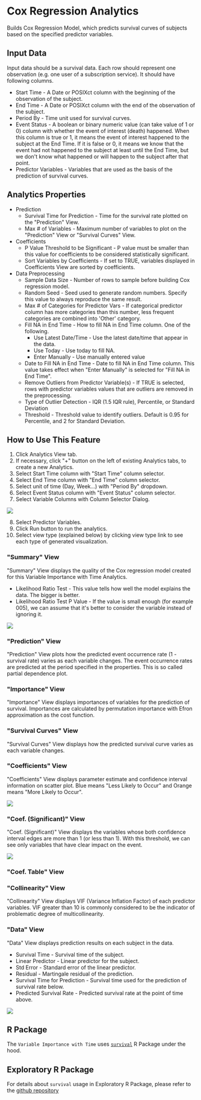 # Cox Regression Analytics

Builds Cox Regression Model, which predicts survival curves of subjects based on the specified predictor variables.

## Input Data
Input data should be a survival data. Each row should represent one observation (e.g. one user of a subscription service). It should have following columns.

* Start Time - A Date or POSIXct column with the beginning of the observation of the subject.
* End Time - A Date or POSIXct column with the end of the observation of the subject.
* Period By - Time unit used for survival curves.
* Event Status - A boolean or binary numeric value (can take value of 1 or 0) column with whether the event of interest (death) happened. When this column is true or 1, it means the event of interest happened to the subject at the End Time. If it is false or 0, it means we know that the event had not happened to the subject at least until the End Time, but we don't know what happened or will happen to the subject after that point.
* Predictor Variables - Variables that are used as the basis of the prediction of survival curves.

## Analytics Properties
  * Prediction
    * Survival Time for Prediction - Time for the survival rate plotted on the "Prediction" View.
    * Max # of Variables - Maximum number of variables to plot on the "Prediction" View or "Survival Curves" View.
  * Coefficients
    * P Value Threshold to be Significant - P value must be smaller than this value for coefficients to be considered statistically significant.
    * Sort Variables by Coefficients - If set to TRUE, variables displayed in Coefficients View are sorted by coefficients.
  * Data Preprocessing
    * Sample Data Size - Number of rows to sample before building Cox regression model.
    * Random Seed - Seed used to generate random numbers. Specify this value to always reproduce the same result.
    * Max # of Categories for Predictor Vars - If categorical predictor column has more categories than this number, less frequent categories are combined into 'Other' category.
    * Fill NA in End Time - How to fill NA in End Time column. One of the following.
      * Use Latest Date/Time - Use the latest date/time that appear in the data.
      * Use Today - Use today to fill NA.
      * Enter Manually  - Use manually entered value
    * Date to Fill NA in End Time - Date to fill NA in End Time column. This value takes effect when "Enter Manually" is selected for "Fill NA in End Time".
    * Remove Outliers from Predictor Variable(s) - If TRUE is selected, rows with predictor variables values that are outliers are removed in the preprocessing.
    * Type of Outlier Detection - IQR (1.5 IQR rule), Percentile, or Standard Deviation
    * Threshold - Threshold value to identify outliers. Default is 0.95 for Percentile, and 2 for Standard Deviation.


## How to Use This Feature
1. Click Analytics View tab.
2. If necessary, click "+" button on the left of existing Analytics tabs, to create a new Analytics.
3. Select Start Time column with "Start Time" column selector.
4. Select End Time column with "End Time" column selector.
5. Select unit of time (Day, Week...) with "Period By" dropdown.
6. Select Event Status column with "Event Status" column selector.
7. Select Variable Columns with Column Selector Dialog.

![](images/var_importance_with_time_column_select.png)

8. Select Predictor Variables.
9. Click Run button to run the analytics.
10. Select view type (explained below) by clicking view type link to see each type of generated visualization.

### "Summary" View
"Summary" View displays the quality of the Cox regression model created for this Variable Importance with Time Analytics.

- Likelihood Ratio Test - This value tells how well the model explains the data. The bigger is better.
- Likelihood Ratio Test P Value - If the value is small enough (for example 005), we can assume that it's better to consider the variable instead of ignoring it.

![](images/var_importance_with_time_model_summary.png)

### "Prediction" View
"Prediction" View plots how the predicted event occurrence rate (1 - survival rate) varies as each variable changes. The event occurrence rates are predicted at the period specified in the properties. This is so called partial dependence plot.

### "Importance" View
"Importance" View displays importances of variables for the prediction of survival. Importances are calculated by permutation importance with Efron approximation as the cost function.

### "Survival Curves" View
"Survival Curves" View displays how the predicted survival curve varies as each variable changes.

### "Coefficients" View
"Coefficients" View displays parameter estimate and confidence interval information on scatter plot. Blue means "Less Likely to Occur" and Orange means "More Likely to Occur".

![](images/var_importance_with_time_impact.png)

### "Coef. (Significant)" View
"Coef. (Significant)" View displays the variables whose both confidence interval edges are more than 1 (or less than 1). With this threshold, we can see only variables that have clear impact on the event.

![](images/var_importance_with_time_high_confidence.png)

### "Coef. Table" View

### "Collinearity" View
"Collinearity" View displays VIF (Variance Inflation Factor) of each predictor variables. VIF greater than 10 is commonly considered to be the indicator of problematic degree of multicollinearity.

### "Data" View
"Data" View displays prediction results on each subject in the data.

- Survival Time - Survival time of the subject.
- Linear Predictor - Linear predictor for the subject.
- Std Error - Standard error of the linear predictor.
- Residual - Martingale residual of the prediction.
- Survival Time for Prediction - Survival time used for the prediction of survival rate below. 
- Predicted Survival Rate - Predicted survival rate at the point of time above.

![](images/var_importance_with_time_data.png)


## R Package

The `Variable Importance with Time` uses [`survival`](https://cran.r-project.org/web/packages/survival/index.html) R Package under the hood.

## Exploratory R Package

For details about `survival` usage in Exploratory R Package, please refer to the [github repository](https://github.com/exploratory-io/exploratory_func/blob/master/R/build_coxph.R)
